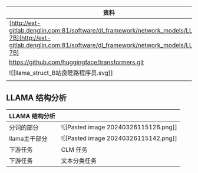 
| 资料                                                                                                                                                               |
| ---------------------------------------------------------------------------------------------------------------------------------------------------------------- |
| [http://ext-gitlab.denglin.com:81/software/dl_framework/network_models/LLaMA-7B](http://ext-gitlab.denglin.com:81/software/dl_framework/network_models/LLaMA-7B) |
| https://github.com/huggingface/transformers.git                                                                                                                  |
| ![[llama_struct_B站良睦路程序员.svg]]                                                                                                                                   |
|                                                                                                                                                                  |

## LLAMA 结构分析
| LLAMA 结构分析 |                                      |
| ---------- | ------------------------------------ |
| 分词的部分      | ![[Pasted image 20240326115126.png]] |
| llama主干部分  | ![[Pasted image 20240326115142.png]] |
| 下游任务       | CLM 任务                               |
| 下游任务       | 文本分类任务                               |
